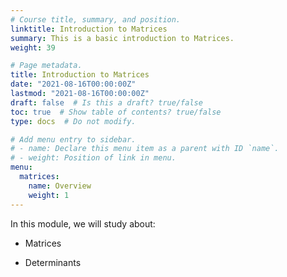 ```yaml
---
# Course title, summary, and position.
linktitle: Introduction to Matrices
summary: This is a basic introduction to Matrices.
weight: 39

# Page metadata.
title: Introduction to Matrices
date: "2021-08-16T00:00:00Z"
lastmod: "2021-08-16T00:00:00Z"
draft: false  # Is this a draft? true/false
toc: true  # Show table of contents? true/false
type: docs  # Do not modify.

# Add menu entry to sidebar.
# - name: Declare this menu item as a parent with ID `name`.
# - weight: Position of link in menu.
menu:
  matrices:
    name: Overview
    weight: 1
---
```


In this module, we will study about:

- Matrices

- Determinants

